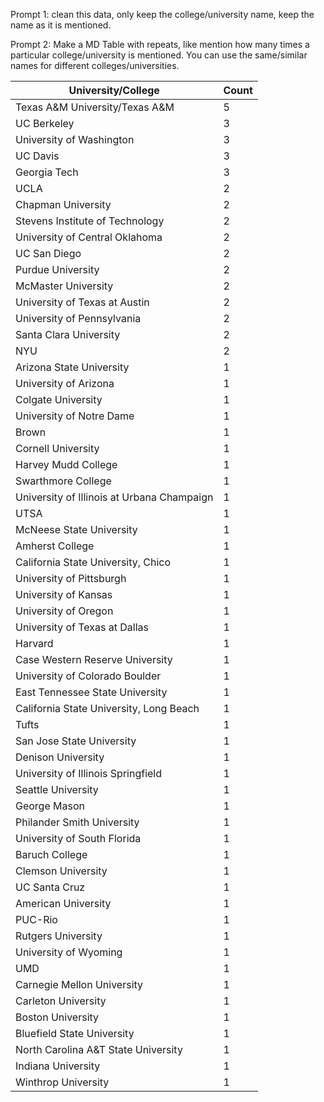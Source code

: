 Prompt 1: clean this data, only keep the college/university name, keep the name as it is mentioned.

Prompt 2: Make a MD Table with repeats, like mention how many times a particular college/university is mentioned. You can use the same/similar names for different colleges/universities. 

| University/College                          | Count |
|---------------------------------------------|-------|
| Texas A&M University/Texas A&M              | 5     |
| UC Berkeley                                 | 3     |
| University of Washington                    | 3     |
| UC Davis                                    | 3     |
| Georgia Tech                                | 3     |
| UCLA                                        | 2     |
| Chapman University                          | 2     |
| Stevens Institute of Technology             | 2     |
| University of Central Oklahoma              | 2     |
| UC San Diego                                | 2     |
| Purdue University                           | 2     |
| McMaster University                         | 2     |
| University of Texas at Austin               | 2     |
| University of Pennsylvania                  | 2     |
| Santa Clara University                      | 2     |
| NYU                                         | 2     |
| Arizona State University                    | 1     |
| University of Arizona                       | 1     |
| Colgate University                          | 1     |
| University of Notre Dame                    | 1     |
| Brown                                       | 1     |
| Cornell University                          | 1     |
| Harvey Mudd College                         | 1     |
| Swarthmore College                          | 1     |
| University of Illinois at Urbana Champaign  | 1     |
| UTSA                                        | 1     |
| McNeese State University                    | 1     |
| Amherst College                             | 1     |
| California State University, Chico          | 1     |
| University of Pittsburgh                    | 1     |
| University of Kansas                        | 1     |
| University of Oregon                        | 1     |
| University of Texas at Dallas               | 1     |
| Harvard                                     | 1     |
| Case Western Reserve University             | 1     |
| University of Colorado Boulder              | 1     |
| East Tennessee State University             | 1     |
| California State University, Long Beach     | 1     |
| Tufts                                       | 1     |
| San Jose State University                   | 1     |
| Denison University                          | 1     |
| University of Illinois Springfield          | 1     |
| Seattle University                          | 1     |
| George Mason                                | 1     |
| Philander Smith University                  | 1     |
| University of South Florida                 | 1     |
| Baruch College                              | 1     |
| Clemson University                          | 1     |
| UC Santa Cruz                               | 1     |
| American University                         | 1     |
| PUC-Rio                                     | 1     |
| Rutgers University                          | 1     |
| University of Wyoming                       | 1     |
| UMD                                         | 1     |
| Carnegie Mellon University                  | 1     |
| Carleton University                         | 1     |
| Boston University                           | 1     |
| Bluefield State University                  | 1     |
| North Carolina A&T State University         | 1     |
| Indiana University                          | 1     |
| Winthrop University                         | 1     |